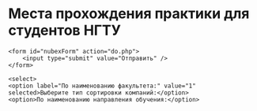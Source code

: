# Места прохождения практики для студентов НГТУ
<html>
 <head>
  <meta charset="utf-8">
  <title>Тег SELECT</title>
 </head>
<body>
	
	<form id="nubexForm" action="do.php">
		<input type="submit" value="Отправить" />
	</form>
	
	<select>
	<option label="По наименованию факультета:" value="1" selected>Выберите тип сортировки компаний:</option>
	<option>По наименованию направления обучения:</option>
</select>
</body>
</html>
